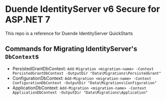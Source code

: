 # Duende IdentityServer v6 Secure for ASP.NET 7

This repo is a reference for Duende IdentityServer QuickStarts

## Commands for Migrating IdentityServer's `DbContext`s

+ PersistedGrantDbContext: `Add-Migration <migration-name> -Context PersistedGrantDbContext -OutputDir "Data\Migrations\PersistedGrant"`
+ ConfigurationDbContext: `Add-Migration <migration-name> -Context ConfigurationDbContext -OutputDir "Data\Migrations\Configuration"`
+ ApplicationDbContext: `Add-Migration <migration-name> -Context ApplicationDbContext -OutputDir "Data\Migrations\Application"`
